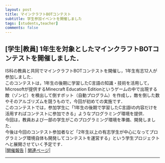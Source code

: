 ```yaml
---
layout: post
title: マインクラフトBOTコンテスト
subtitle: 学生参加イベントを開催しました
tags: [students,teacher]
comments: false
---
```

## [学生|教員] 1年生を対象としたマインクラフトBOTコンテストを開催しました．
IS科の教員と共同でマインクラフトBOTコンテストを開催し，1年生有志12人が参加しました．<br>
このコンテストは，1年生の後期に学習したC言語の知識・技術を活用して，Microsoftが提供するMinecraft Education Editionというゲームの中で出現する敵（ゾンビ）を検出して倒すボット（自動プログラム）を作成し，敵を倒した数やそのアルゴリズムを競うもので，今回が初めての実施です．<br>
このコンテストでは，参加学生に「1年生の後期で学習したC言語Iの内容だけを活用すればコンテストに参加できる」ようなプログラミング環境を提供．<br>
今回は，教員および一部の学生がこのプログラミング環境を準備、開発しました．<br>
今後は今回のコンテスト参加者など「2年生以上の有志学生が中心になってプログラミング環境自体も開発してコンテストを運営する」という学生プロジェクトへと展開させていく予定です．<br>
|[開催報告](http://www.oit.ac.jp/japanese/topics/index.php?i=8310) | [関連ページ](http://www.oit.ac.jp/is/system/index.html)|
<br>
<hr>
